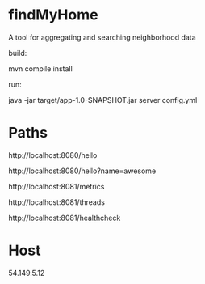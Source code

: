 # findMyHome

A tool for aggregating and searching neighborhood data

build:

mvn compile install

run:

java -jar target/app-1.0-SNAPSHOT.jar server config.yml

# Paths

http://localhost:8080/hello

http://localhost:8080/hello?name=awesome

http://localhost:8081/metrics

http://localhost:8081/threads

http://localhost:8081/healthcheck

# Host

54.149.5.12
